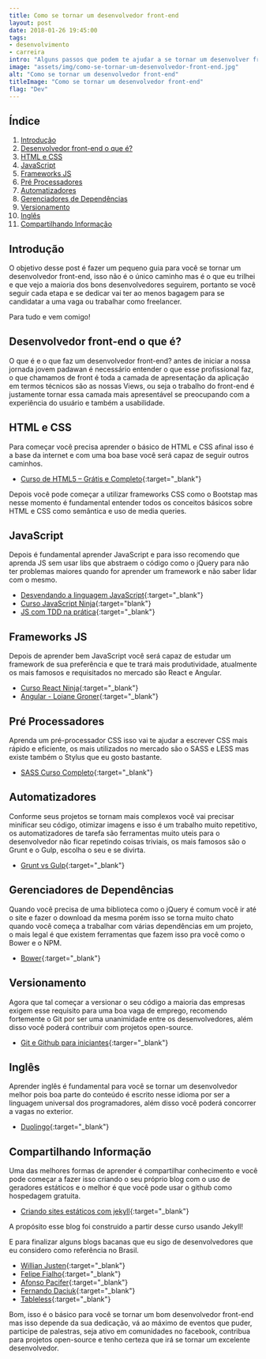 ```yaml
---
title: Como se tornar um desenvolvedor front-end
layout: post
date: 2018-01-26 19:45:00
tags: 
- desenvolvimento 
- carreira
intro: "Alguns passos que podem te ajudar a se tornar um desenvolver front-end."
image: "assets/img/como-se-tornar-um-desenvolvedor-front-end.jpg"
alt: "Como se tornar um desenvolvedor front-end"
titleImage: "Como se tornar um desenvolvedor front-end"
flag: "Dev"
---
```


## Índice

1. [Introdução](#intro)
2. [Desenvolvedor front-end o que é?](#dev-front-end)
3. [HTML e CSS](#html-e-css)
4. [JavaScript](#javascript)
5. [Frameworks JS](#frameworks-js)
6. [Pré Processadores](#pre-processadores)
7. [Automatizadores](#automatizadores)
8. [Gerenciadores de Dependências](#gerenciadores-de-dependencias)
9. [Versionamento](#versionamento)
10. [Inglês](#ingles)
11. [Compartilhando Informação](#compartilhando-informacao)

<h2 id="intro">Introdução</h2>

O objetivo desse post é fazer um pequeno guia para você se tornar um desenvolvedor front-end, isso não é o único caminho mas é o que eu trilhei e que vejo a maioria dos bons desenvolvedores seguirem, portanto se você seguir cada etapa e se dedicar vai ter ao menos bagagem para se candidatar a uma vaga ou trabalhar como freelancer.

Para tudo e vem comigo!

<h2 id="dev-front-end">Desenvolvedor front-end o que é?</h2>

O que é e o que faz um desenvolvedor front-end? antes de iniciar a nossa jornada jovem padawan é necessário entender o que esse profissional faz, o que chamamos de front é toda a camada de apresentação da aplicação em termos técnicos são as nossas Views, ou seja o trabalho do front-end é justamente tornar essa camada mais apresentável se preocupando com a experiência do usuário e também a usabilidade.

<h2 id="html-e-css">HTML e CSS</h2>

Para começar você precisa aprender o básico de HTML e CSS afinal isso é a base da internet e com uma boa base você será capaz de seguir outros caminhos.

- [Curso de HTML5 – Grátis e Completo](https://www.cursoemvideo.com/course/curso-de-html5/){:target="_blank"}

Depois você pode começar a utilizar frameworks CSS como o Bootstap mas nesse momento é fundamental entender todos os conceitos básicos sobre HTML e CSS como semântica e uso de media queries.

<h2 id="javascript">JavaScript</h2>

Depois é fundamental aprender JavaScript e para isso recomendo que aprenda JS sem usar libs que abstraem o código como o jQuery para não ter problemas maiores quando for aprender um framework e não saber lidar com o mesmo.

- [Desvendando a linguagem JavaScript](https://www.youtube.com/playlist?list=PLQCmSnNFVYnT1-oeDOSBnt164802rkegc){:target="_blank"}
- [Curso JavaScript Ninja](https://www.udemy.com/curso-javascript-ninja/){:target="blank"}
- [JS com TDD na prática](https://www.udemy.com/js-com-tdd-na-pratica/){:target="_blank"}

<h2 id="frameworks-js">Frameworks JS</h2>

Depois de aprender bem JavaScript você será capaz de estudar um framework de sua preferência e que te trará mais produtividade, atualmente os mais famosos e requisitados no mercado são React e Angular.

- [Curso React Ninja](https://www.udemy.com/curso-reactjs-ninja/){:target="_blank"}
- [Angular - Loiane Groner](https://loiane.training/course/angular-2/){:target="_blank"}

<h2 id="pre-processadores">Pré Processadores</h2>

Aprenda um pré-processador CSS isso vai te ajudar a escrever CSS mais rápido e eficiente, os mais utilizados no mercado são o SASS e LESS mas existe também o Stylus que eu gosto bastante.

- [SASS Curso Completo](https://www.udemy.com/sass-curso-completo/){:target="_blank"}

<h2 id="automatizadores">Automatizadores</h2>

Conforme seus projetos se tornam mais complexos você vai precisar minificar seu código, otimizar imagens e isso é um trabalho muito repetitivo, os automatizadores de tarefa são ferramentas muito uteis para o desenvolvedor não ficar repetindo coisas triviais, os mais famosos são o Grunt e o Gulp, escolha o seu e se divirta.

- [Grunt vs Gulp](https://www.youtube.com/playlist?list=PLQCmSnNFVYnTkUx1tVVPumohXVMDwfQcV){:target="_blank"}

<h2 id="gerenciadores-de-dependencias">Gerenciadores de Dependências</h2>

Quando você precisa de uma biblioteca como o jQuery é comum você ir até o site e fazer o download da mesma porém isso se torna muito chato quando você começa a trabalhar com várias dependências em um projeto, o mais legal é que existem ferramentas que fazem isso pra você como o Bower e o NPM.

- [Bower](https://www.youtube.com/playlist?list=PLQCmSnNFVYnS1vVHVumHKAc8RLcSK-Rl2){:target="_blank"}

<h2 id="versionamento">Versionamento</h2>

Agora que tal começar a versionar o seu código a maioria das empresas exigem esse requisito para uma
boa vaga de emprego, recomendo fortemente o Git por ser uma unanimidade entre os desenvolvedores, além disso você poderá contribuir com projetos open-source.

- [Git e Github para iniciantes](https://www.udemy.com/git-e-github-para-iniciantes/){:targer="_blank"}

<h2 id="ingles">Inglês</h2>

Aprender inglês é fundamental para você se tornar um desenvolvedor melhor pois boa parte do conteúdo é escrito nesse idioma por ser a linguagem universal dos programadores, além disso você poderá concorrer a vagas no exterior.

- [Duolingo](https://pt.duolingo.com/){:target="_blank"}

<h2 id="compartilhando-informacao">Compartilhando Informação</h2>

Uma das melhores formas de aprender é compartilhar conhecimento e você pode começar a fazer isso criando o seu próprio blog com o uso de geradores estáticos e o melhor é que você pode usar o github como hospedagem gratuita.

- [Criando sites estáticos com jekyll](https://www.udemy.com/criando-sites-estaticos-com-jekyll/){:target="_blank"}

A propósito esse blog foi construido a partir desse curso usando Jekyll!

E para finalizar alguns blogs bacanas que eu sigo de desenvolvedores que eu considero como referência no Brasil.

- [Willian Justen](https://willianjusten.com.br/){:target="_blank"}
- [Felipe Fialho](https://www.felipefialho.com/){:target="_blank"}
- [Afonso Pacifer](https://afonsopacifer.github.io/){:target="_blank"}
- [Fernando Daciuk](https://blog.da2k.com.br/){:target="_blank"}
- [Tableless](https://tableless.com.br/){:target="_blank"}

Bom, isso é o básico para você se tornar um bom desenvolvedor front-end mas isso depende da sua dedicação, vá ao máximo de eventos que puder, participe de palestras, seja ativo em comunidades no facebook, contribua para projetos open-source e tenho certeza que irá se tornar um excelente desenvolvedor.